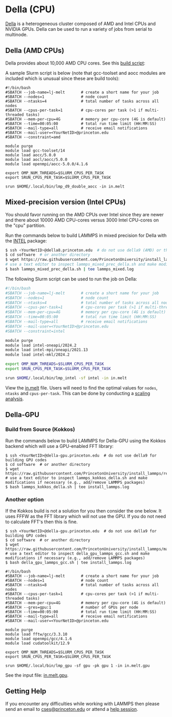 # Della (CPU)

[Della](https://researchcomputing.princeton.edu/systems/della) is a heterogeneous cluster composed of AMD and Intel CPUs and NVIDIA GPUs. Della can be used to run a variety of jobs from serial to multinode.

## Della (AMD CPUs)

Della provides about 10,000 AMD CPU cores. See this [build script](della9_amd_double_prec_aocc_aocl.sh):

A sample Slurm script is below (note that gcc-toolset and aocc modules are included which is unusual since these are build tools):

```
#!/bin/bash
#SBATCH --job-name=lj-melt       # create a short name for your job
#SBATCH --nodes=1                # node count
#SBATCH --ntasks=4               # total number of tasks across all nodes
#SBATCH --cpus-per-task=1        # cpu-cores per task (>1 if multi-threaded tasks)
#SBATCH --mem-per-cpu=4G         # memory per cpu-core (4G is default)
#SBATCH --time=00:05:00          # total run time limit (HH:MM:SS)
#SBATCH --mail-type=all          # receive email notifications
#SBATCH --mail-user=<YourNetID>@princeton.edu
#SBATCH --constraint=amd

module purge
module load gcc-toolset/14
module load aocc/5.0.0
module load aocl/aocc/5.0.0
module load openmpi/aocc-5.0.0/4.1.6

export OMP_NUM_THREADS=$SLURM_CPUS_PER_TASK
export SRUN_CPUS_PER_TASK=$SLURM_CPUS_PER_TASK

srun $HOME/.local/bin/lmp_d9_double_aocc -in in.melt
```

## Mixed-precision version (Intel CPUs)

You should favor running on the AMD CPUs over Intel since they are newer and there about 10000 AMD CPU-cores versus 3000 Intel CPU-cores on the "cpu" partition.

Run the commands below to build LAMMPS in mixed precision for Della with the [INTEL](../misc/notes.md#USER-INTEL) package:

```bash
$ ssh <YourNetID>@della8.princeton.edu  # do not use della9 (AMD) or the della-gpu login node for building the Intel version of LAMMPS
$ cd software  # or another directory
$ wget https://raw.githubusercontent.com/PrincetonUniversity/install_lammps/master/01_installing/ins/della/lammps_mixed_prec_della.sh
# use a text editor to inspect lammps_mixed_prec_della.sh and make modifications if necessary (e.g., add/remove LAMMPS packages)
$ bash lammps_mixed_prec_della.sh | tee lammps_mixed.log
```

The following Slurm script can be used to run the job on Della:

```bash
#!/bin/bash
#SBATCH --job-name=lj-melt       # create a short name for your job
#SBATCH --nodes=1                # node count
#SBATCH --ntasks=4               # total number of tasks across all nodes
#SBATCH --cpus-per-task=1        # cpu-cores per task (>1 if multi-threaded tasks)
#SBATCH --mem-per-cpu=4G         # memory per cpu-core (4G is default)
#SBATCH --time=00:05:00          # total run time limit (HH:MM:SS)
#SBATCH --mail-type=all          # receive email notifications
#SBATCH --mail-user=<YourNetID>@princeton.edu
#SBATCH --constraint=intel

module purge
module load intel-oneapi/2024.2
module load intel-mpi/oneapi/2021.13
module load intel-mkl/2024.2

export OMP_NUM_THREADS=$SLURM_CPUS_PER_TASK
export SRUN_CPUS_PER_TASK=$SLURM_CPUS_PER_TASK

srun $HOME/.local/bin/lmp_intel -sf intel -in in.melt
```

View the [in.melt](../misc/in.melt) file. Users will need to find the optimal values for `nodes`, `ntasks` and `cpus-per-task`. This can be done by conducting a [scaling analysis](https://researchcomputing.princeton.edu/support/knowledge-base/scaling-analysis).


## Della-GPU

### Build from Source (Kokkos)

Run the commands below to build LAMMPS for Della-GPU using the Kokkos backend which will use a GPU-enabled FFT library:

```
$ ssh <YourNetID>@della-gpu.princeton.edu  # do not use della9 for building GPU codes
$ cd software  # or another directory
$ wget https://raw.githubusercontent.com/PrincetonUniversity/install_lammps/refs/heads/master/01_installing/ins/della/lammps_kokkos_della.sh
# use a text editor to inspect lammps_kokkos_della.sh and make modifications if necessary (e.g., add/remove LAMMPS packages)
$ bash lammps_kokkos_della.sh | tee install_lammps.log
```

### Another option

If the Kokkos build is not a solution for you then consider the one below. It uses FFFW as the FFT library which will not use the GPU. If you do not need to calculate FFT's then this is fine.

```
$ ssh <YourNetID>@della-gpu.princeton.edu  # do not use della9 for building GPU codes
$ cd software  # or another directory
$ wget https://raw.githubusercontent.com/PrincetonUniversity/install_lammps/master/01_installing/ins/della/della_gpu_lammps_gcc.sh
# use a text editor to inspect della_gpu_lammps_gcc.sh and make modifications if necessary (e.g., add/remove LAMMPS packages)
$ bash della_gpu_lammps_gcc.sh | tee install_lammps.log
```

```
#!/bin/bash
#SBATCH --job-name=lj-melt       # create a short name for your job
#SBATCH --nodes=1                # node count
#SBATCH --ntasks=8               # total number of tasks across all nodes
#SBATCH --cpus-per-task=1        # cpu-cores per task (>1 if multi-threaded tasks)
#SBATCH --mem-per-cpu=4G         # memory per cpu-core (4G is default)
#SBATCH --gres=gpu:1             # number of GPUs per node
#SBATCH --time=00:05:00          # total run time limit (HH:MM:SS)
#SBATCH --mail-type=all          # receive email notifications
#SBATCH --mail-user=<YourNetID>@princeton.edu

module purge
module load fftw/gcc/3.3.10
module load openmpi/gcc/4.1.6
module load cudatoolkit/12.9

export OMP_NUM_THREADS=$SLURM_CPUS_PER_TASK
export SRUN_CPUS_PER_TASK=$SLURM_CPUS_PER_TASK

srun $HOME/.local/bin/lmp_gpu -sf gpu -pk gpu 1 -in in.melt.gpu
```

See the input file: [in.melt.gpu](../misc/in.melt.gpu).


## Getting Help

If you encounter any difficulties while working with LAMMPS then please send an email to <a href="mailto:cses@princeton.edu">cses@princeton.edu</a> or attend a [help session](https://researchcomputing.princeton.edu/support/help-sessions).
